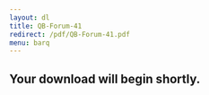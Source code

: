 ```yaml
---
layout: dl
title: QB-Forum-41
redirect: /pdf/QB-Forum-41.pdf
menu: barq
---
```

## Your download will begin shortly.

